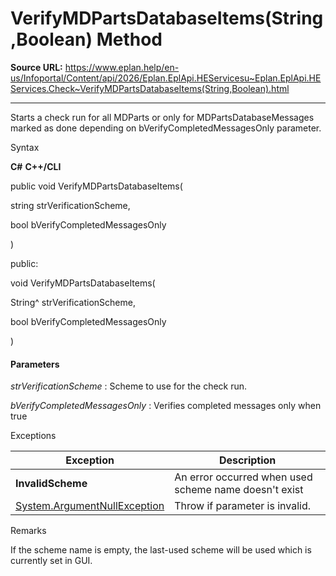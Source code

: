 # VerifyMDPartsDatabaseItems(String,Boolean) Method

**Source URL:** https://www.eplan.help/en-us/Infoportal/Content/api/2026/Eplan.EplApi.HEServicesu~Eplan.EplApi.HEServices.Check~VerifyMDPartsDatabaseItems(String,Boolean).html

---

Starts a check run for all MDParts or only for MDPartsDatabaseMessages marked as done depending on bVerifyCompletedMessagesOnly parameter.

Syntax

**C#**
**C++/CLI**


public void VerifyMDPartsDatabaseItems( 

   string strVerificationScheme,

   bool bVerifyCompletedMessagesOnly

)

public:

void VerifyMDPartsDatabaseItems( 

   String^ strVerificationScheme,

   bool bVerifyCompletedMessagesOnly

)


#### Parameters

*strVerificationScheme*
:   Scheme to use for the check run.

*bVerifyCompletedMessagesOnly*
:   Verifies completed messages only when true

Exceptions

| Exception | Description |
| --- | --- |
| **InvalidScheme** | An error occurred when used scheme name doesn't exist |
| [System.ArgumentNullException](#) | Throw if parameter is invalid. |

Remarks

If the scheme name is empty, the last-used scheme will be used which is currently set in GUI.
